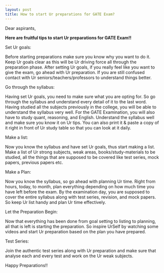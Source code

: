 ```yaml
---
layout: post
title: How to start Ur preparations for GATE Exam? 
---
```


Dear aspirants, 

**Here are fruitful tips to start Ur preparations for GATE Exam!!**

Set Ur goals: 

Before starting preparations make sure you know why you want to do it. Keep Ur goals clear as this will be Ur driving force all through the preparation phase. After setting Ur goals, if you really feel like you want to give the exam, go ahead with Ur preparation. If you are still confused contact with Ur seniors/teachers/professors to understand things better.

Go through the syllabus: 

Having set Ur goals, you need to make sure what you are opting for. So go through the syllabus and understand every detail of it to the last word. Having studied all the subjects previously in the college, you will be able to understand the syllabus very well. For the GATE Examination, you will also have to study quant, reasoning, and English. Understand the syllabus well and make sure you know it on Ur tips. You can also print it & paste a copy of it right in front of Ur study table so that you can look at it daily.

Make a list: 

Now you know the syllabus and have set Ur goals, thus start making a list. Make a list of Ur strong subjects, weak areas, books/study-materials to be studied, all the things that are supposed to be covered like test series, mock papers, previous papers etc.

Make a Plan: 

Now you know the syllabus, so go ahead with planning Ur time. Right from hours, today, to month, plan everything depending on how much time you have left before the exam. By the examination day, you are supposed to cover the entire syllabus along with test series, revision, and mock papers. So keep Ur list handy and plan Ur time effectively.

Let the Preparation Begin: 

Now that everything has been done from goal setting to listing to planning, all that is left is starting the preparation. So inspire UrSelf by watching some videos and start Ur preparation based on the plan you have prepared.

Test Series: 

Join the authentic test series along with Ur preparation and make sure that analyse each and every test and work on the Ur weak subjects.

Happy Preparations!!
